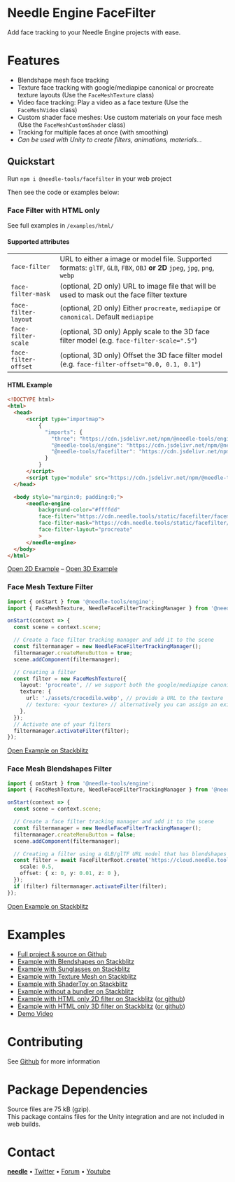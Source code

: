 # Needle Engine FaceFilter

Add face tracking to your Needle Engine projects with ease.


# Features
- Blendshape mesh face tracking
- Texture face tracking with google/mediapipe canonical or procreate texture layouts (Use the `FaceMeshTexture` class)
- Video face tracking: Play a video as a face texture (Use the `FaceMeshVideo` class)
- Custom shader face meshes: Use custom materials on your face mesh (Use the `FaceMeshCustomShader` class)
- Tracking for multiple faces at once (with smoothing)
- *Can be used with Unity to create filters, animations, materials...*


## Quickstart

Run `npm i @needle-tools/facefilter` in your web project   

Then see the code or examples below:


### Face Filter with HTML only

See full examples in `/examples/html/`   

#### Supported attributes

| | |
| -- | -- |
| `face-filter` | URL to either a image or model file. Supported formats: `glTF`, `GLB`, `FBX`, `OBJ` **or 2D** `jpeg`, `jpg`, `png`, `webp` |
| `face-filter-mask` | (optional, 2D only) URL to image file that will be used to mask out the face filter texture
| `face-filter-layout` | (optional, 2D only) Either `procreate`, `mediapipe` or `canonical`. Default `mediapipe`
| `face-filter-scale` | (optional, 3D only) Apply scale to the 3D face filter model (e.g. `face-filter-scale=".5"`)
| `face-filter-offset` | (optional, 3D only) Offset the 3D face filter model (e.g. `face-filter-offset="0.0, 0.1, 0.1"`)


#### HTML Example
```html
<!DOCTYPE html>
<html>
  <head>
      <script type="importmap">
          {
            "imports": {
              "three": "https://cdn.jsdelivr.net/npm/@needle-tools/engine@4.4.0-alpha.5/dist/three.min.js",
              "@needle-tools/engine": "https://cdn.jsdelivr.net/npm/@needle-tools/engine@4.4.0-alpha.5/dist/needle-engine.min.js",
              "@needle-tools/facefilter": "https://cdn.jsdelivr.net/npm/@needle-tools/facefilter/dist/facefilter.min.js"
            }
          }
      </script>
      <script type="module" src="https://cdn.jsdelivr.net/npm/@needle-tools/facefilter/dist/facefilter.min.js"></script>
  </head>

  <body style="margin:0; padding:0;">
      <needle-engine
          background-color="#ffffdd"
          face-filter="https://cdn.needle.tools/static/facefilter/facemask-template-procreate.webp"
          face-filter-mask="https://cdn.needle.tools/static/facefilter/facemask-occlusion-procreate.webp"
          face-filter-layout="procreate"
          >
      </needle-engine>
  </body>
</html>
```
[Open 2D Example](https://stackblitz.com/edit/needle-engine-facefilter-html-only?file=index.html) – 
[Open 3D Example](https://stackblitz.com/edit/needle-engine-facefilter-html-only-3d?file=index.html)



### Face Mesh Texture Filter


```ts
import { onStart } from '@needle-tools/engine';
import { FaceMeshTexture, NeedleFaceFilterTrackingManager } from '@needle-tools/facefilter';

onStart(context => {
  const scene = context.scene;

  // Create a face filter tracking manager and add it to the scene
  const filtermanager = new NeedleFaceFilterTrackingManager();
  filtermanager.createMenuButton = true;
  scene.addComponent(filtermanager);

  // Creating a filter
  const filter = new FaceMeshTexture({
    layout: 'procreate', // we support both the google/mediapipe canonical layout and procreate/arkit layouts
    texture: {
      url: './assets/crocodile.webp', // provide a URL to the texture
      // texture: <your texture> // alternatively you can assign an existing texture directly
    },
  });
  // Activate one of your filters
  filtermanager.activateFilter(filter);
});
```
[Open Example on Stackblitz](https://stackblitz.com/edit/needle-engine-facefilter)



### Face Mesh Blendshapes Filter


```ts
import { onStart } from '@needle-tools/engine';
import { FaceMeshTexture, NeedleFaceFilterTrackingManager } from '@needle-tools/facefilter';

onStart(context => {
  const scene = context.scene;

  // Create a face filter tracking manager and add it to the scene
  const filtermanager = new NeedleFaceFilterTrackingManager();
  filtermanager.createMenuButton = false;
  scene.addComponent(filtermanager);

  // Creating a filter using a GLB/glTF URL model that has blendshapes
  const filter = await FaceFilterRoot.create('https://cloud.needle.tools/-/assets/Z23hmXBZWllze-ZWllze/file', {
    scale: 0.5,
    offset: { x: 0, y: 0.01, z: 0 },
  });
  if (filter) filtermanager.activateFilter(filter);
});
  ```
[Open Example on Stackblitz](https://stackblitz.com/edit/needle-engine-facefilter-blendshapes?file=src%2Fmain.ts)


# Examples
- [Full project & source on Github](https://github.com/needle-engine/facefilter)
- [Example with Blendshapes on Stackblitz](https://stackblitz.com/edit/needle-engine-facefilter-blendshapes?file=src%2Fmain.ts)
- [Example with Sunglasses on Stackblitz](https://stackblitz.com/edit/needle-engine-facefilter-glasses?file=src%2Fmain.ts)
- [Example with Texture Mesh on Stackblitz](https://stackblitz.com/edit/needle-engine-facefilter)
- [Example with ShaderToy on Stackblitz](https://stackblitz.com/edit/needle-engine-shadertoy-facefilter)
- [Example without a bundler on Stackblitz](https://stackblitz.com/edit/needle-engine-facefilter-html?file=index.html)
- [Example with HTML only 2D filter on Stackblitz](https://stackblitz.com/edit/needle-engine-facefilter-html-only?file=index.html) ([or github](https://github.com/needle-engine/facefilter/blob/main/package/examples/html/index.html))
- [Example with HTML only 3D filter on Stackblitz](https://stackblitz.com/edit/needle-engine-facefilter-html-only-3d?file=index.html) ([or github](https://github.com/needle-engine/facefilter/blob/main/package/examples/html/model.html))
- [Demo Video](https://github.com/user-attachments/assets/51300430-6290-4672-b2aa-f1e870b9e99c)

# Contributing
See [Github](https://github.com/needle-engine/facefilter) for more information

# Package Dependencies

Source files are 75 kB (gzip).  
This package contains files for the Unity integration and are not included in web builds.   


# Contact

<b>[needle](https://needle.tools)</b> •
[Twitter](https://twitter.com/NeedleTools) •
[Forum](https://forum.needle.tools) •
[Youtube](https://www.youtube.com/@needle-tools)
